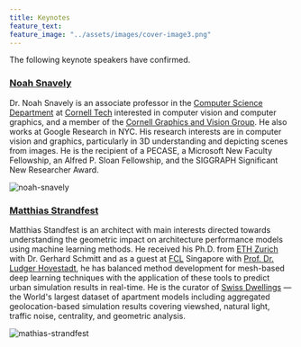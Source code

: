 ```yaml
---
title: Keynotes
feature_text:
feature_image: "../assets/images/cover-image3.png"
---
```


The following keynote speakers have confirmed.

### [Noah Snavely](https://www.cs.cornell.edu/~snavely/)

Dr. Noah Snavely is an associate professor in the [Computer Science Department](http://www.cs.cornell.edu/) at [Cornell Tech](http://tech.cornell.edu/) interested in computer vision and computer graphics, and a member of the [Cornell Graphics and Vision Group](http://rgb.cs.cornell.edu/). He also works at Google Research in NYC. His research interests are in computer vision and graphics, particularly in 3D understanding and depicting scenes from images. He is the recipient of a PECASE, a Microsoft New Faculty Fellowship, an Alfred P. Sloan Fellowship, and the SIGGRAPH Significant New Researcher Award.

<div class="team-member">
      <img class="rounded-large" src="../assets/images/noah-photo.jpeg" alt="noah-snavely">
</div>

### [Matthias Strandfest](https://standfest.science/)

Matthias Standfest is an architect with main interests directed towards understanding the geometric impact on architecture performance models using machine learning methods. He received his Ph.D. from [ETH Zurich](https://ethz.ch/en.html) with Dr. Gerhard Schmitt and as a guest at [FCL](https://fcl.ethz.ch/) Singapore with [Prof. Dr. Ludger Hovestadt](https://ethz.ch/en/the-eth-zurich/organisation/who-is-who/arch/details.OTYyMTY=.TGlzdC8xOTA1LC0xMzE3NTA2NzE5.html), he has balanced method development for mesh-based deep learning techniques with the application of these tools to predict urban simulation results in real-time. He is the curator of [Swiss Dwellings](https://zenodo.org/record/7070952) — the World's largest dataset of apartment models including aggregated geolocation-based simulation results covering viewshed, natural light, traffic noise, centrality, and geometric analysis.

<div class="team-member">
      <img class="rounded-large" src="../assets/images/mathias-photo.jfif" alt="mathias-strandfest">
</div>
